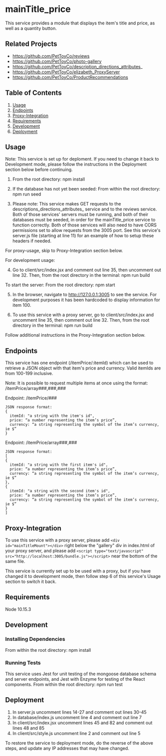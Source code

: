 # mainTitle_price
This service provides a module that displays the item's title and price, as well as a quantity button.

## Related Projects
- https://github.com/PetToyCo/reviews
- https://github.com/PetToyCo/photo-gallery
- https://github.com/PetToyCo/description_directions_attributes_
- https://github.com/PetToyCo/elizabeth_ProxyServer
- https://github.com/PetToyCo/ProductRecommendations

## Table of Contents
  1. [Usage](#usage)
  2. [Endpoints](#endpoints)
  3. [Proxy-Integration](#proxy-integration)
  4. [Requirements](#requirements)
  5. [Development](#development)
  6. [Deployment](#deployment)

## Usage
Note: This service is set up for deploment. If you need to change it back to Development mode, please follow the instructions in the Deployment section below before continuing.

1. From the root directory:
npm install

2. If the database has not yet been seeded:
From within the root directory:
npm run seed

3. Please note: This service makes GET requests to the descriptions_directions_attributes_ service and to the reviews service. Both of those services' servers must be running, and both of their databases must be seeded, in order for the mainTitle_price service to function correctly. Both of those services will also need to have CORS permissions set to allow requests from the 3005 port. See this service's server.js file (starting at line 11) for an example of how to setup these headers if needed.

For proxy-usage, skip to Proxy-Integration section below.

For development usage: 

4. Go to client/src/index.jsx and comment out line 35, then uncomment out line 32. Then, from the root directory in the terminal: npm run build

To start the server:
From the root directory:
npm start

5. In the browser, navigate to http://127.0.0.1:3005 to see the service. For development purposes it has been hardcoded to display information for item 100.

6. To use this service with a proxy server, go to client/src/index.jsx and uncomment line 35, then comment out line 32. Then, from the root directory in the terminal: npm run build 

Follow additional instructions in the Proxy-Integration section below.

## Endpoints
This service has one endpoint (/itemPrice/:itemId) which can be used to retrieve a JSON object with that item's price and currency. Valid itemIds are from 100-199 inclusive.

Note: It is possible to request multiple items at once using the format: /itemPrice/array###,###,###

Endpoint: /itemPrice/###
```
JSON response format:
{
  itemId: "a string with the item's id",
  price: “a number representing the item’s price”,
  currency: “a string representing the symbol of the item’s currency, ie $”
}
```

Endpoint: /itemPrice/array###,###
```
JSON response format:
[
{
  itemId: "a string with the first item's id",
  price: “a number representing the item’s price”,
  currency: “a string representing the symbol of the item’s currency, ie $”
},
{
  itemId: "a string with the second item's id",
  price: “a number representing the item’s price”,
  currency: “a string representing the symbol of the item’s currency, ie $”
}
]
```

## Proxy-Integration
To use this service with a proxy server, please add `<div id="mainTitleMount"></div>` right below the "gallery" div in index.html of your proxy server, and please add `<script type="text/javascript" src="http://localhost:3005/bundle.js"></script>` near the bottom of the same file.

This service is currently set up to be used with a proxy, but if you have changed it to development mode, then follow step 6 of this service's Usage section to switch it back.


## Requirements
Node 10.15.3

## Development
### Installing Dependencies
From within the root directory:
npm install

### Running Tests
This service uses Jest for unit testing of the mongoose database schema and server endpoints, and Jest with Enzyme for testing of the React components.
From within the root directory:
npm run test

## Deployment
1. In server.js uncomment lines 14-27 and comment out lines 30-45
2. In database/index.js uncomment line 4 and comment out line 7
3. In client/src/index.jsx uncomment lines 45 and 82 and comment out lines 48 and 85
4. In client/src/style.js uncomment line 2 and comment out line 5

To restore the service to deployment mode, do the reverse of the above steps, and update any IP addresses that may have changed.
